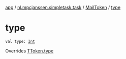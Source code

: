 [app](../../index.md) / [nl.mpcjanssen.simpletask.task](../index.md) / [MailToken](index.md) / [type](.)

# type

`val type: `[`Int`](https://kotlinlang.org/api/latest/jvm/stdlib/kotlin/-int/index.html)

Overrides [TToken.type](../-t-token/type.md)

